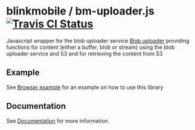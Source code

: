 # blinkmobile / bm-uploader.js [![Travis CI Status](https://travis-ci.org/blinkmobile/bm-uploader.js.svg?branch=master)](https://travis-ci.org/blinkmobile/bm-uploader.js) 
Javascript wrapper for the blob uploader service [Blob uploader](https://github.com/blinkmobile/blob-uploader) providing functions for content (either a buffer, blob or stream) using the blob uploader service and S3 and for retrieving the content from S3

## Example
See [Browser example](example/index.html) for an example on how to use this library

## Documentation
See [Documentation](./docs/README.md) for more information.
